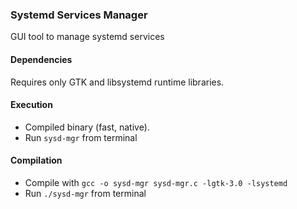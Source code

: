 ### Systemd Services Manager ###
GUI tool to manage systemd services

#### Dependencies
Requires only GTK and libsystemd runtime libraries.

#### Execution
- Compiled binary (fast, native).
- Run `sysd-mgr` from terminal

#### Compilation
- Compile with `gcc -o sysd-mgr sysd-mgr.c -lgtk-3.0 -lsystemd`
- Run `./sysd-mgr` from terminal
